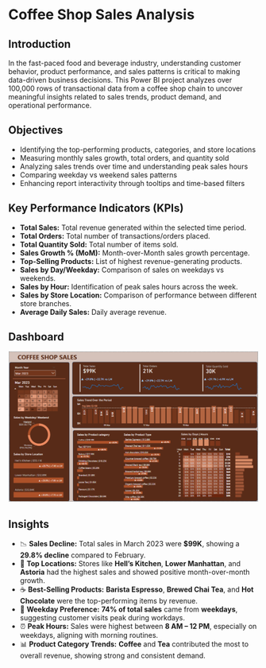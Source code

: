 # Coffee Shop Sales Analysis

## Introduction
In the fast-paced food and beverage industry, understanding customer behavior, product performance, and sales patterns is critical to making data-driven business decisions. This Power BI project analyzes over 100,000 rows of transactional data from a coffee shop chain to uncover meaningful insights related to sales trends, product demand, and operational performance.

## Objectives
- Identifying the top-performing products, categories, and store locations
- Measuring monthly sales growth, total orders, and quantity sold
- Analyzing sales trends over time and understanding peak sales hours
- Comparing weekday vs weekend sales patterns
- Enhancing report interactivity through tooltips and time-based filters

## Key Performance Indicators (KPIs)
- **Total Sales:**	Total revenue generated within the selected time period.
- **Total Orders:**	Total number of transactions/orders placed.
- **Total Quantity Sold:**	Total number of items sold.
- **Sales Growth % (MoM):**	Month-over-Month sales growth percentage.
- **Top-Selling Products:**	List of highest revenue-generating products.
- **Sales by Day/Weekday:**	Comparison of sales on weekdays vs weekends.
- **Sales by Hour:**	Identification of peak sales hours across the week.
- **Sales by Store Location:**	Comparison of performance between different store branches.
- **Average Daily Sales:**	Daily average revenue.


## Dashboard
![image](https://github.com/Ritik-M21/Data_Analysis_Projects/blob/main/Coffee%20Shop%20Sales%20Analysis/Dashboard.png?raw=true)

## Insights
- 📉 **Sales Decline:** Total sales in March 2023 were **$99K**, showing a **29.8% decline** compared to February.
- 🏪 **Top Locations:** Stores like **Hell’s Kitchen**, **Lower Manhattan**, and **Astoria** had the highest sales and showed positive month-over-month growth.
- ☕ **Best-Selling Products:** **Barista Espresso**, **Brewed Chai Tea**, and **Hot Chocolate** were the top-performing items by revenue.
- 📅 **Weekday Preference:** **74% of total sales** came from **weekdays**, suggesting customer visits peak during workdays.
- ⏰ **Peak Hours:** Sales were highest between **8 AM – 12 PM**, especially on weekdays, aligning with morning routines.
- 📊 **Product Category Trends:** **Coffee** and **Tea** contributed the most to overall revenue, showing strong and consistent demand.



